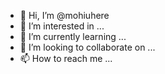 - 👋 Hi, I’m @mohiuhere 
- 👀 I’m interested in ...
- 🌱 I’m currently learning ...
- 💞️ I’m looking to collaborate on ...
- 📫 How to reach me ...

<!---
mohiuhere/mohiuhere is a ✨ special ✨ repository because its `README.md` (this file) appears on your GitHub profile.
You can click the Preview link to take a look at your changes.
--->
